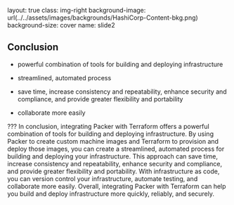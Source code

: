 layout: true
class: img-right
background-image: url(../../assets/images/backgrounds/HashiCorp-Content-bkg.png)
background-size: cover
name: slide2

## Conclusion

- powerful combination of tools for building and deploying infrastructure

- streamlined, automated process

- save time, increase consistency and repeatability, enhance security and compliance, and provide greater flexibility and portability

- collaborate more easily

???
In conclusion, integrating Packer with Terraform offers a powerful combination of tools for building and deploying infrastructure. By using Packer to create custom machine images and Terraform to provision and deploy those images, you can create a streamlined, automated process for building and deploying your infrastructure. This approach can save time, increase consistency and repeatability, enhance security and compliance, and provide greater flexibility and portability. With infrastructure as code, you can version control your infrastructure, automate testing, and collaborate more easily. Overall, integrating Packer with Terraform can help you build and deploy infrastructure more quickly, reliably, and securely.

